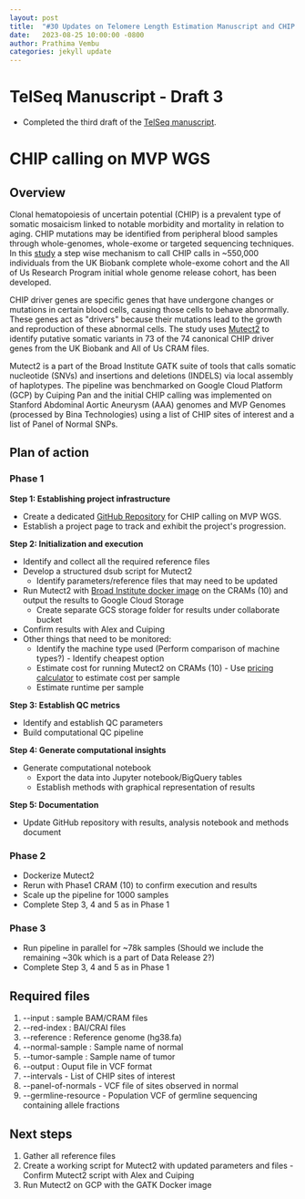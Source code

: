 ```yaml
---
layout: post
title:  "#30 Updates on Telomere Length Estimation Manuscript and CHIP Calling on MVP WGS "
date:   2023-08-25 10:00:00 -0800
author: Prathima Vembu 
categories: jekyll update
---
```


# TelSeq Manuscript - Draft 3 

* Completed the third draft of the [TelSeq manuscript](https://docs.google.com/document/d/1jI4xpw35Q-0vUZYVQ0o_wL0b0BYvG7G_/edit#bookmark=id.30j0zll).  

# CHIP calling on MVP WGS 

## Overview

Clonal hematopoiesis of uncertain potential (CHIP) is a prevalent type of somatic mosaicism linked to notable morbidity and mortality in relation to aging. CHIP mutations may be identified from peripheral blood samples through whole-genomes, whole-exome or targeted sequencing techniques. In this [study](https://pubmed.ncbi.nlm.nih.gov/36652671/) a step wise mechanism to call CHIP calls in ~550,000 individuals from the UK Biobank complete whole-exome cohort and the All of Us Research Program initial whole genome release cohort, has been developed. 

CHIP driver genes are specific genes that have undergone changes or mutations in certain blood cells, causing those cells to behave abnormally. These genes act as "drivers" because their mutations lead to the growth and reproduction of these abnormal cells. The study uses [Mutect2](https://gatk.broadinstitute.org/hc/en-us/articles/360037593851-Mutect2) to identify putative somatic variants in 73 of the 74 canonical CHIP driver genes from the UK Biobank and All of Us CRAM files.

Mutect2 is a part of the Broad Institute GATK suite of tools that calls somatic nucleotide (SNVs) and insertions and deletions (INDELS) via local assembly of haplotypes. The pipeline was benchmarked on Google Cloud Platform (GCP) by Cuiping Pan and the initial CHIP calling was implemented on Stanford Abdominal Aortic Aneurysm (AAA) genomes and MVP Genomes (processed by Bina Technologies) using a list of CHIP sites of interest and a list of Panel of Normal SNPs. 


## Plan of action

### Phase 1

**Step 1: Establishing project infrastructure**

* Create a dedicated [GitHub Repository](https://github.com/va-big-data-genomics/chip-calling-mvp-wgs/tree/main) for CHIP calling on MVP WGS.
* Establish a project page to track and exhibit the project's progression. 


**Step 2: Initialization and execution**

* Identify and collect all the required reference files 
* Develop a structured dsub script for Mutect2
    * Identify parameters/reference files that may need to be updated
* Run Mutect2 with [Broad Institute docker image](https://hub.docker.com/r/broadinstitute/gatk/) on the CRAMs (10) and output the results to Google Cloud Storage
    * Create separate GCS storage folder for results under collaborate bucket 
* Confirm results with Alex and Cuiping 
* Other things that need to be monitored:
    * Identify the machine type used (Perform comparison of machine types?) - Identify cheapest option 
    * Estimate cost for running Mutect2 on CRAMs (10) - Use [pricing calculator](https://cloud.google.com/products/calculator) to estimate cost per sample 
    * Estimate runtime per sample 

**Step 3: Establish QC metrics**

* Identify and establish QC parameters 
* Build computational QC pipeline 

**Step 4: Generate computational insights**

* Generate computational notebook
    * Export the data into Jupyter notebook/BigQuery tables 
    * Establish methods with graphical representation of results 

**Step 5: Documentation** 

* Update GitHub repository with results, analysis notebook and methods document 

### Phase 2

* Dockerize Mutect2 
* Rerun with Phase1 CRAM (10) to confirm execution and results
* Scale up the pipeline for 1000 samples 
* Complete Step 3, 4 and 5 as in Phase 1 

### Phase 3

* Run pipeline in parallel for ~78k samples (Should we include the remaining ~30k which is a part of Data Release 2?)
* Complete Step 3, 4 and 5 as in Phase 1 


## Required files

1. --input : sample BAM/CRAM files
2. --red-index : BAI/CRAI files 
3. --reference : Reference genome (hg38.fa)
4. --normal-sample : Sample name of normal
5. --tumor-sample : Sample name of tumor
6. --output :  Ouput file in VCF format
7. --intervals - List of CHIP sites of interest
8. --panel-of-normals - VCF file of sites observed in normal
9. --germline-resource -  Population VCF of germline sequencing containing allele fractions 


## Next steps

1. Gather all reference files 
2. Create a working script for Mutect2 with updated parameters and files - Confirm Mutect2 script with Alex and Cuiping 
3. Run Mutect2 on GCP with the GATK Docker image 

